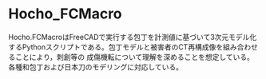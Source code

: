 # Hocho_FCMacro
Hocho.FCMacroはFreeCADで実行する包丁を計測値に基づいて3次元モデル化するPythonスクリプトである。包丁モデルと被害者のCT再構成像を組み合わせることにより，刺創等の
成傷機転について理解を深めることを想定している。各種和包丁および日本刀のモデリングに対応している。
